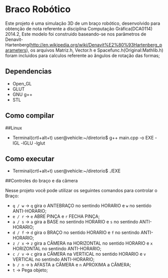 # Braco Robótico

Este projeto é uma simulação 3D de um braço robótico, 
desenvolvido para obtenção de nota referente a disciplina Computação Gráfica(DCA0114) 2014.2,
Este modelo foi construido baseando-se nos parâmetros de Denavit-Hartenberg(http://en.wikipedia.org/wiki/Denavit%E2%80%93Hartenberg_parameters), os arquivos Matriz.h, Vector.h e Spacefunc.h(Original:Mathlib.h) foram incluidos para calculos referente
ao ângulos de rotação das formas;

## Dependencias
* Open_GL
* GLUT
* GNU g++
* STL

## Como compilar

##Linux

- Terminal(crtl+alt+t)
user@vehicle:~/diretorio$ g++ main.cpp -o EXE -lGL -lGLU -lglut

## Como executar

- Terminal(crtl+alt+t)
user@vehicle:~/diretorio$ ./EXE

##Controles do braço e da câmera

Nesse projeto você pode utilizar os seguintes comandos para controlar o Braço:

* `q / w` -> `q` gira o ANTEBRAÇO no sentindo HORARIO e `w` no sentido ANTI-HORARIO;
* `e / r` -> `e` ABRE PINÇA e `r` FECHA PINÇA;
* `a / s` -> `a` gira a BASE no sentindo HORARIO e `s` no sentindo ANTI-HORARIO;
* `d / f` -> `d` gira o BRAÇO no sentido HORARIO e `f` no sentindo ANTI-HORARIO;
* `z / x` -> `z` gira a CÂMERA na HORIZONTAL no sentido HORARIO e `x` HORIZONTAL no sentindo ANTI-HORARIO;
* `c / v` -> `c` gira a CÂMERA na VERTICAL no sentido HORARIO e `v` VERTICAL no sentindo ANTI-HORARIO;
* `b / n` -> `b` AFASTA a CÂMERA e `n` APROXIMA a CÂMERA;
* `t` -> Pega objeto;
